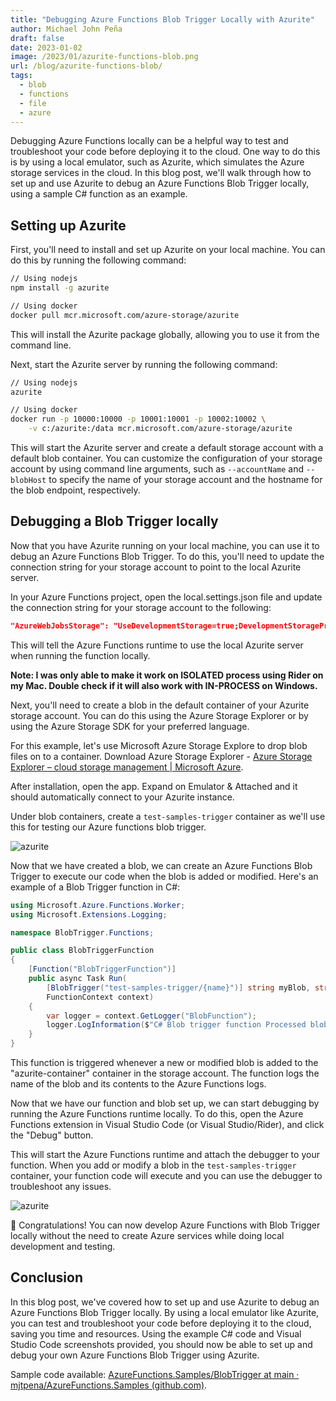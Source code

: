 ```yaml
---
title: "Debugging Azure Functions Blob Trigger Locally with Azurite"
author: Michael John Peña
draft: false
date: 2023-01-02
image: /2023/01/azurite-functions-blob.png
url: /blog/azurite-functions-blob/
tags:
  - blob
  - functions
  - file
  - azure
---
```


Debugging Azure Functions locally can be a helpful way to test and troubleshoot your code before deploying it to the cloud. One way to do this is by using a local emulator, such as Azurite, which simulates the Azure storage services in the cloud. In this blog post, we'll walk through how to set up and use Azurite to debug an Azure Functions Blob Trigger locally, using a sample C# function as an example.

## Setting up Azurite

First, you'll need to install and set up Azurite on your local machine. You can do this by running the following command:

```bash
// Using nodejs
npm install -g azurite

// Using docker
docker pull mcr.microsoft.com/azure-storage/azurite
```

This will install the Azurite package globally, allowing you to use it from the command line.

Next, start the Azurite server by running the following command:

```bash
// Using nodejs
azurite

// Using docker
docker run -p 10000:10000 -p 10001:10001 -p 10002:10002 \
    -v c:/azurite:/data mcr.microsoft.com/azure-storage/azurite
```

This will start the Azurite server and create a default storage account with a default blob container. You can customize the configuration of your storage account by using command line arguments, such as `--accountName` and `--blobHost` to specify the name of your storage account and the hostname for the blob endpoint, respectively.

## Debugging a Blob Trigger locally

Now that you have Azurite running on your local machine, you can use it to debug an Azure Functions Blob Trigger. To do this, you'll need to update the connection string for your storage account to point to the local Azurite server.

In your Azure Functions project, open the local.settings.json file and update the connection string for your storage account to the following:

```json
"AzureWebJobsStorage": "UseDevelopmentStorage=true;DevelopmentStorageProxyUri=http://127.0.0.1:10000"
```

This will tell the Azure Functions runtime to use the local Azurite server when running the function locally.

**Note: I was only able to make it work on ISOLATED process using Rider on my Mac. Double check if it will also work with IN-PROCESS on Windows.**

Next, you'll need to create a blob in the default container of your Azurite storage account. You can do this using the Azure Storage Explorer or by using the Azure Storage SDK for your preferred language.

For this example, let's use Microsoft Azure Storage Explore to drop blob files on to a container.
Download Azure Storage Explorer - [Azure Storage Explorer – cloud storage management | Microsoft Azure](https://azure.microsoft.com/en-us/products/storage/storage-explorer/).

After installation, open the app. Expand on Emulator & Attached and it should automatically connect to your Azurite instance.

Under blob containers, create a `test-samples-trigger` container as we'll use this for testing our Azure functions blob trigger.

![azurite](/2023/01/azure-storage-explorer-azurite1.png)

Now that we have created a blob, we can create an Azure Functions Blob Trigger to execute our code when the blob is added or modified. Here's an example of a Blob Trigger function in C#:

```csharp
using Microsoft.Azure.Functions.Worker;
using Microsoft.Extensions.Logging;

namespace BlobTrigger.Functions;

public class BlobTriggerFunction
{
    [Function("BlobTriggerFunction")]
    public async Task Run(
        [BlobTrigger("test-samples-trigger/{name}")] string myBlob, string blobTrigger,
        FunctionContext context)
    {
        var logger = context.GetLogger("BlobFunction");
        logger.LogInformation($"C# Blob trigger function Processed blob\n Name:{blobTrigger} ");
    }
}
```

This function is triggered whenever a new or modified blob is added to the "azurite-container" container in the storage account. The function logs the name of the blob and its contents to the Azure Functions logs.

Now that we have our function and blob set up, we can start debugging by running the Azure Functions runtime locally. To do this, open the Azure Functions extension in Visual Studio Code (or Visual Studio/Rider), and click the "Debug" button.

This will start the Azure Functions runtime and attach the debugger to your function. When you add or modify a blob in the `test-samples-trigger` container, your function code will execute and you can use the debugger to troubleshoot any issues.

![azurite](/2023/01/azure-storage-explorer-azurite2.png)

🎉 Congratulations! You can now develop Azure Functions with Blob Trigger locally without the need to create Azure services while doing local development and testing.

## Conclusion

In this blog post, we've covered how to set up and use Azurite to debug an Azure Functions Blob Trigger locally. By using a local emulator like Azurite, you can test and troubleshoot your code before deploying it to the cloud, saving you time and resources. Using the example C# code and Visual Studio Code screenshots provided, you should now be able to set up and debug your own Azure Functions Blob Trigger using Azurite.

Sample code available: [AzureFunctions.Samples/BlobTrigger at main · mjtpena/AzureFunctions.Samples (github.com)](https://github.com/mjtpena/AzureFunctions.Samples/tree/main/BlobTrigger).
